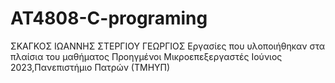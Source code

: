 # AT4808-C-programing
ΣΚΑΓΚΟΣ ΙΩΑΝΝΗΣ
ΣΤΕΡΓΙΟΥ ΓΕΩΡΓΙΟΣ
Εργασίες που υλοποιήθηκαν στα πλαίσια του μαθήματος Προηγμένοι Μικροεπεξεργαστές
Ιούνιος 2023,Πανεπιστήμιο Πατρών (ΤΜΗΥΠ)
